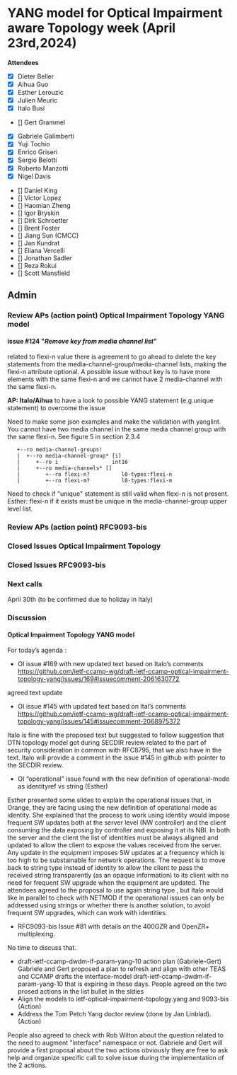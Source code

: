 # YANG model for Optical Impairment aware Topology week (April 23rd,2024)


****Attendees****
- [x] Dieter Beller
- [x] Aihua Guo
- [x] Esther Lerouzic 
- [x] Julien Meuric
- [x] Italo Busi
- [] Gert Grammel
- [x] Gabriele Galimberti 
- [x] Yuji Tochio
- [x] Enrico Griseri 
- [x] Sergio Belotti
- [x] Roberto Manzotti 
- [x] Nigel Davis
- [] Daniel King
- [] Victor Lopez
- [] Haomian Zheng
- [] Igor Bryskin
- [] Dirk Schroetter
- [] Brent Foster
- [] Jiang Sun (CMCC)
- [] Jan Kundrat
- [] Eliana Vercelli
- [] Jonathan Sadler
- [] Reza Rokui 
- [] Scott Mansfield

## Admin

### Review APs (action point) Optical Impairment Topology YANG model

#### issue #124 "*Remove key from media channel list*"
related to flexi-n value there is agreement to go ahead to delete the key statements from the media-channel-group/media-channel lists, 
making the flexi-n attribute optional.
A possible issue without key is to have more elements with the same flexi-n and we cannot have 2 media-channel with the same flexi-n.

**AP: Italo/Aihua** to have a look to possible YANG statement (e.g.unique statement) to overcome the issue

Need to make some json examples and make the validation with yanglint.
You cannot have two media channel in the same media channel group with the same flexi-n. See figure 5 in section 2.3.4

       +--ro media-channel-groups!
       |  +--ro media-channel-group* [i]
       |     +--ro i                 int16
       |     +--ro media-channels* []
       |        +--ro flexi-n?          l0-types:flexi-n
       |        +--ro flexi-m?          l0-types:flexi-m

Need to check if "unique" statement is still valid when flexi-n is not present.
Esther: flexi-n if it exists must be unique in the media-channel-group upper level list.


### Review APs (action point) RFC9093-bis


### Closed Issues Optical Impairment Topology


### Closed Issues RFC9093-bis 

### Next calls

April 30th (to be confirmed due to holiday in Italy)


### Discussion

#### Optical Impairment Topology YANG model

For today’s agenda :
* OI issue #169 with new updated text based on Italo’s comments
https://github.com/ietf-ccamp-wg/draft-ietf-ccamp-optical-impairment-topology-yang/issues/169#issuecomment-2061630772 

agreed text update

* OI issue #145 with updated text based on Ital’s comments
https://github.com/ietf-ccamp-wg/draft-ietf-ccamp-optical-impairment-topology-yang/issues/145#issuecomment-2068975372

Italo is fine with the proposed text but suggested to follow suggestion that OTN topology model got during SECDIR review related to the part of security
consideration in common with RFC8795, that we also have in the text. Italo will provide a comment in the issue #145 in  github with pointer to the SECDIR review.

* OI “operational” issue found with the new definition of operational-mode as identityref vs string (Esther)

Esther presented some slides to explain the operational issues that, in Orange,
they are facing using the new definition of operational mode as identity. 
She explained that the process to work using identity would impose frequent SW updates both at the server level (NW controller)
and the client consuming the data exposing by controller and exposing it at its NBI.
In both the server and the client the list of identities must be always aligned and updated to allow the client
to expose the values received from the server. 
Any update in the equipment imposes SW updates at a frequency which is too high to be substainable for network operations.
The request is to move back to string type instead of identity to allow the client to pass the received string transparently (as an opaque information)
to its client with no need for frequent SW upgrade when the equipment are updated.
The attendees agreed to the proposal to use again string type ,
but Italo would like in parallel to check with NETMOD if the operational issues can only be addressed using strings or whether there is another solution,
to avoid frequent SW upgrades, which can work with identities.

* RFC9093-bis Issue #81 with details on the 400GZR and OpenZR+ multiplexing. 

No time to discuss that.

* draft-ietf-ccamp-dwdm-if-param-yang-10 action plan (Gabriele-Gert)
Gabriele and Gert proposed a plan to refresh and align with other TEAS and CCAMP drafts
the interface-model draft-ietf-ccamp-dwdm-if-param-yang-10 that is expiring in these days.
People agreed on the two prosed actions in the list bullet in the sldies 
* Align the models to ietf-optical-impairment-topology.yang and 9093-bis  (Action)
* Address the Tom Petch Yang doctor review (done by Jan Linblad). (Action)

People also agreed to check with Rob Wilton about the question related to the need to augment "interface" namespace or not. 
Gabriele and Gert will provide a first proposal about the two actions obviously they are free to ask help and organize specific 
call to solve issue during the implementation of the 2 actions.












